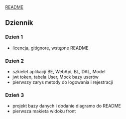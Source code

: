 [README](../README.md)

## Dziennik

### Dzień 1
* licencja, gitignore, wstępne README

### Dzień 2
* szkielet aplikacji BE, WebApi, BL, DAL, Model
* jwt token, tabela User, Mock bazy userów
* pierwszy zarys metody do logowania i rejestracji

### Dzień 3
* projekt bazy danych i dodanie diagramo do README
* pierwsza makieta widoku front



